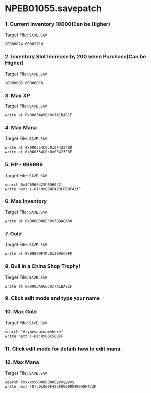 # NPEB01055.savepatch

### 1. Current Inventory 10000(Can be Higher)

Target File: `SAVE.SAV`

```
20000074 00002710
```

### 2. Inventory Slot Increase by 200 when Purchase(Can be Higher)

Target File: `SAVE.SAV`

```
10000082 000000C8
```

### 3. Max XP

Target File: `SAVE.SAV`

```
write at 0x0003AA9B:0x7A1BA81F
```

### 4. Max Mana

Target File: `SAVE.SAV`

```
write at 0x000354C0:0x0F423F00
write at 0x000354C8:0x0F423F3F
```

### 5. HP - 999999

Target File: `SAVE.SAV`

```
search 0x3C6560423C656042
write next (-8):0x000F423F000F423F
```

### 6. Max Inventory

Target File: `SAVE.SAV`

```
write at 0x0000008D:0x3B9ACA00
```

### 7. Gold

Target File: `SAVE.SAV`

```
write at 0x00099F7D:0x3B9AC9FF
```

### 8. Bull in a China Shop Trophy!

Target File: `SAVE.SAV`

```
write at 0x0003AA6E:0x7A1BA81F
```

### 9. Click edit mode and type your name
### 10. Max Gold

Target File: `SAVE.SAV`

```
search "#typeyournamehere"
write next (-8):0x05F5E0FF
```

### 11. Click edit mode for details how to edit mana.
### 12. Max Mana

Target File: `SAVE.SAV`

```
search xxxxxxxx00000000yyyyyyyy
write next (0):0x000F423F00000000000F423F
```

